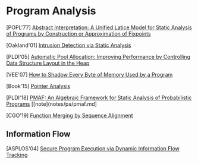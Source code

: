 # Program Analysis

[POPL'77] [Abstract Interpretation: A Unified Latice Model for Static Analysis
of Programs by Construction or Approximation of
Fixpoints](https://courses.cs.washington.edu/courses/cse503/10wi/readings/p238-cousot.pdf)

[Oakland'01] [Intrusion Detection via Static
Analysis](http://www.csl.sri.com/users/ddean/papers/oakland01.pdf) 

[PLDI'05] [Automatic Pool Allocation: Improving Performance by Controlling Data
Structure Layout in the
Heap](https://llvm.org/pubs/2005-05-21-PLDI-PoolAlloc.pdf)

[VEE'07] [How to Shadow Every Byte of Memory Used by a
Program](http://www-leland.stanford.edu/class/cs343/resources/shadow-memory2007.pdf) 

[Book'15] [Pointer Analysis](https://yanniss.github.io/points-to-tutorial15.pdf) 

[PLDI'18] [PMAF: An Algebraic Framework for Static Analysis of Probabilistic
Programs](https://www.cs.cmu.edu/~diw3/papers/WangHR17.pdf) 
[[note](notes/pa/pmaf.md]

[CGO'19] [Function Merging by Sequence
Alignment](http://homepages.inf.ed.ac.uk/hleather/publications/2019_functionmergesequencealign_cgo2019.pdf) 


## Information Flow

[ASPLOS'04] [Secure Program Execution via Dynamic Information Flow
Tracking](http://csg.csail.mit.edu/pubs/memos/Memo-467/memo-467.pdf)
